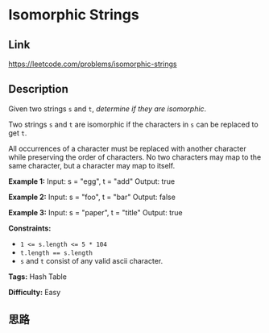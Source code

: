 # Isomorphic Strings

## Link

https://leetcode.com/problems/isomorphic-strings


## Description

Given two strings `s` and `t`, _determine if they are isomorphic_.

Two strings `s` and `t` are isomorphic if the characters in `s` can be
replaced to get `t`.

All occurrences of a character must be replaced with another character while
preserving the order of characters. No two characters may map to the same
character, but a character may map to itself.



**Example 1:**
            Input: s = "egg", t = "add"    Output: true    

**Example 2:**
            Input: s = "foo", t = "bar"    Output: false    

**Example 3:**
            Input: s = "paper", t = "title"    Output: true    



**Constraints:**

  * `1 <= s.length <= 5 * 104`
  * `t.length == s.length`
  * `s` and `t` consist of any valid ascii character.


**Tags:** Hash Table

**Difficulty:** Easy

## 思路

[title]: https://leetcode.com/problems/isomorphic-strings
